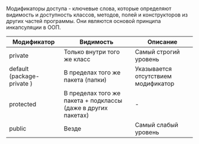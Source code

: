Модификаторы доступа - ключевые слова, которые определяют видимость и доступность классов, методов, полей и конструкторов из других частей программы. Они являются основой принципа инкапсуляции в ООП.

| Модификатор                | Видимость                                                     | Описание                            |
| -------------------------- | ------------------------------------------------------------- | ----------------------------------- |
| private                    | Только внутри того же класс                                   | Самый строгий уровень               |
| default (package-private ) | В пределах того же пакета (папки)                             | Указывается отсутствием модификатор |
| protected                  | В пределах того же пакета + подклассы (даже в других пакетах) | -                                   |
| public                     | Везде                                                         | Самый слабый уровень                |